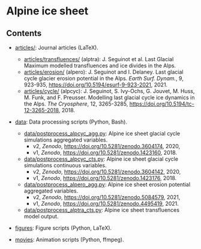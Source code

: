<!-- Copyright (c) 2016-2021, Julien Seguinot (juseg.github.io)
Creative Commons Attribution-ShareAlike 4.0 International License
(CC BY-SA 4.0, http://creativecommons.org/licenses/by-sa/4.0/) -->

# Alpine ice sheet

## Contents

* [articles/](articles/): Journal articles (LaTeX).

  - [articles/transfluences/](articles/transfluences/) (alptra):
    J. Seguinot et al. Last Glacial Maximum modelled transfluences
    and ice divides in the Alps.
  - [articles/erosion/](articles/erosion/) (alpero):
    J. Seguinot and I. Delaney. Last glacial cycle glacier erosion
    potential in the Alps. *Earth Surf. Dynam.*, 9, 923-935,
    <https://doi.org/10.5194/esurf-9-923-2021>, 2021.
  - [articles/cycle/](articles/cycle/) (alpcyc):
    J. Seguinot, S. Ivy-Ochs, G. Jouvet, M. Huss, M. Funk, and F. Preusser.
    Modelling last glacial cycle ice dynamics in the Alps.
    *The Cryosphere*, 12, 3265-3285,
    <https://doi.org/10.5194/tc-12-3265-2018>, 2018.

* [data](data): Data processing scripts (Python, Bash).

  - [data/postprocess_alpcyc_agg.py](data/postprocess_alpcyc_agg.py):
    Alpine ice sheet glacial cycle simulations aggregated variables.
    + v2, *Zenodo*, <https://doi.org/10.5281/zenodo.3604174>, 2020,
    + v1, *Zenodo*, <https://doi.org/10.5281/zenodo.1423160>, 2018.
  - [data/postprocess_alpcyc_cts.py](data/postprocess_alpcyc_cts.py):
    Alpine ice sheet glacial cycle simulations continuous variables.
    + v2, *Zenodo*, <https://doi.org/10.5281/zenodo.3604142>, 2020,
    + v1, *Zenodo*, <https://doi.org/10.5281/zenodo.1423176>, 2018.
  - [data/postprocess_alpero_agg.py](data/postprocess_alpero_agg.py):
    Alpine ice sheet erosion potential aggregated variables.
    + v2, *Zenodo*, <https://doi.org/10.5281/zenodo.5084579>, 2021,
    + v1, *Zenodo*, <https://doi.org/10.5281/zenodo.4495419>, 2021.
  - [data/postprocess_alptra_cts.py](data/postprocess_alptra_cts.py):
    Alpine ice sheet transfluences model output.

* [figures](figures): Figure scripts (Python, LaTeX).
* [movies](movies): Animation scripts (Python, ffmpeg).
